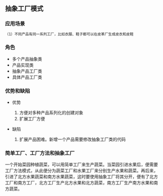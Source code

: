 ## 抽象工厂模式
### 应用场景

```reStructuredText
（1）不同产品有同一系列工厂，比如衣服、鞋子都可以在皮革厂生成皮衣和皮鞋
```

### 角色
- 多个产品抽象类
- 产品实现类
- 抽象产品工厂类
- 具体产品工厂类

### 优势和缺陷

- 优势
  
  1. 方便对多种产品系列化的创建对象
  2. 扩展工厂方便
- 缺陷
  1. 扩展产品困难。新增一个产品需要修改抽象工厂类的代码

### 简单工厂、工厂方法和抽象工厂

一个开始菜园种植蔬菜，可以用简单工厂来生产蔬菜。当菜园引进水果后，便需要工厂方法模式，从此便分为蔬菜工厂和水果工厂来分别生产水果和蔬菜。再后来，引进了北方水果蔬菜和南方水果蔬菜，这时要使用抽象工厂将其分开，便有了北方工厂和南方工厂，北方工厂生产北方水果和北方蔬菜，南方工厂生产南方水果和南方蔬菜。


